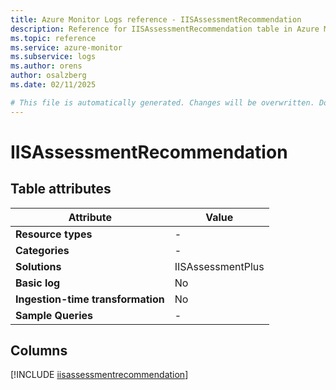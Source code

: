 ```yaml
---
title: Azure Monitor Logs reference - IISAssessmentRecommendation
description: Reference for IISAssessmentRecommendation table in Azure Monitor Logs.
ms.topic: reference
ms.service: azure-monitor
ms.subservice: logs
ms.author: orens
author: osalzberg
ms.date: 02/11/2025

# This file is automatically generated. Changes will be overwritten. Do not change this file directly.
---
```


# IISAssessmentRecommendation




## Table attributes

|Attribute|Value|
|---|---|
|**Resource types**|-|
|**Categories**|-|
|**Solutions**| IISAssessmentPlus|
|**Basic log**|No|
|**Ingestion-time transformation**|No|
|**Sample Queries**|-|



## Columns
  
[!INCLUDE [iisassessmentrecommendation](~/reusable-content/ce-skilling/azure/includes/azure-monitor/reference/tables/iisassessmentrecommendation-include.md)]

